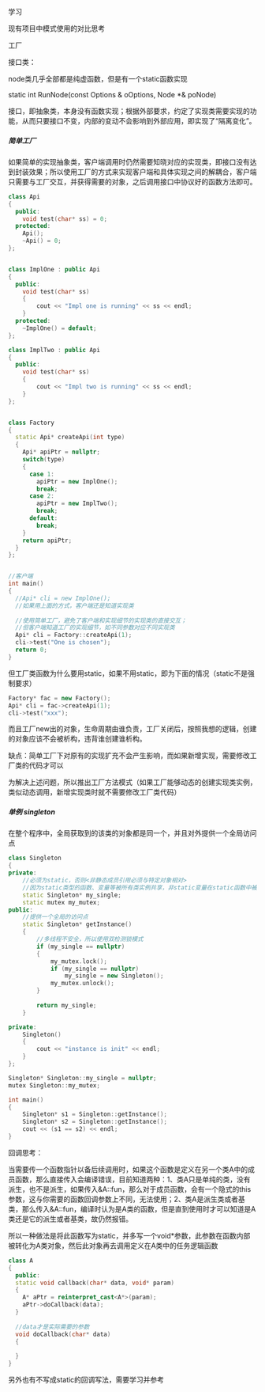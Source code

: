 学习

现有项目中模式使用的对比思考



工厂

接口类：

node类几乎全部都是纯虚函数，但是有一个static函数实现

static int RunNode(const Options & oOptions, Node *& poNode)





接口，即抽象类，本身没有函数实现；根据外部要求，约定了实现类需要实现的功能，从而只要接口不变，内部的变动不会影响到外部应用，即实现了“隔离变化”。

##### 简单工厂

如果简单的实现抽象类，客户端调用时仍然需要知晓对应的实现类，即接口没有达到封装效果；所以使用工厂的方式来实现客户端和具体实现之间的解耦合，客户端只需要与工厂交互，并获得需要的对象，之后调用接口中协议好的函数方法即可。

```C++
class Api
{
  public:
  	void test(char* ss) = 0;
  protected:
  	Api();
  	~Api() = 0;
};


class ImplOne : public Api
{
  public:
  	void test(char* ss)
    {
    	cout << "Impl one is running" << ss << endl;
    }
  protected:
  	~ImplOne() = default;  
};

class ImplTwo : public Api
{
  public:
  	void test(char* ss)
    {
    	cout << "Impl two is running" << ss << endl;
    }
};


class Factory
{
  static Api* createApi(int type)
  {
    Api* apiPtr = nullptr;
    switch(type)
    {
      case 1:
        apiPtr = new ImplOne();
        break;
      case 2:
        apiPtr = new ImplTwo();
        break;
      default:
        break;
    }
    return apiPtr;
  }
};


//客户端
int main()
{
  //Api* cli = new ImplOne();
  //如果用上面的方式，客户端还是知道实现类
  
  //使用简单工厂，避免了客户端和实现细节的实现类的直接交互；
  //但客户端知道工厂的实现细节，如不同参数对应不同实现类
  Api* cli = Factory::createApi(1);
  cli->test("One is chosen");
  return 0;
}
```

但工厂类函数为什么要用static，如果不用static，即为下面的情况（static不是强制要求）

```C++
Factory* fac = new Factory();
Api* cli = fac->createApi(1);
cli->test("xxx");
```

而且工厂new出的对象，生命周期由谁负责，工厂关闭后，按照我想的逻辑，创建的对象应该不会被析构，违背谁创建谁析构。

缺点：简单工厂下对原有的实现扩充不会产生影响，而如果新增实现，需要修改工厂类的代码才可以



为解决上述问题，所以推出工厂方法模式（如果工厂能够动态的创建实现类实例，类似动态调用，新增实现类时就不需要修改工厂类代码）





##### 单例 singleton

在整个程序中，全局获取到的该类的对象都是同一个，并且对外提供一个全局访问点

```C++
class Singleton
{
private:
    //必须为static，否则<非静态成员引用必须与特定对象相对>
    //因为static类型的函数、变量等被所有类实例共享，非static变量在static函数中被使用，需要指明是哪个对象的变量
    static Singleton* my_single;
    static mutex my_mutex;
public:
    //提供一个全局的访问点
    static Singleton* getInstance()
    {
        //多线程不安全，所以使用双检测锁模式
        if (my_single == nullptr)
        {
            my_mutex.lock();
            if (my_single == nullptr)
                my_single = new Singleton();
            my_mutex.unlock();
        }
    
        return my_single;
    }

private:
    Singleton()
    {
        cout << "instance is init" << endl;
    }
};

Singleton* Singleton::my_single = nullptr;
mutex Singleton::my_mutex;

int main()
{
    Singleton* s1 = Singleton::getInstance();
    Singleton* s2 = Singleton::getInstance();
    cout << (s1 == s2) << endl;
}
```



回调思考：

当需要传一个函数指针以备后续调用时，如果这个函数是定义在另一个类A中的成员函数，那么直接传入会编译错误，目前知道两种：1、类A只是单纯的类，没有派生，也不是派生，如果传入&A::fun，那么对于成员函数，会有一个隐式的this参数，这与你需要的函数回调参数上不同，无法使用；2、类A是派生类或者基类，那么传入&A::fun，编译时认为是A类的函数，但是直到使用时才可以知道是A类还是它的派生或者基类，故仍然报错。

所以一种做法是将此函数写为static，并多写一个void*参数，此参数在函数内部被转化为A类对象，然后此对象再去调用定义在A类中的任务逻辑函数

```C++
class A
{
  public:
  static void callback(char* data, void* param)
  {
    A* aPtr = reinterpret_cast<A*>(param);
    aPtr->doCallback(data);
  }
  
  //data才是实际需要的参数
  void doCallback(char* data)
  {
    
  }
}
```



另外也有不写成static的回调写法，需要学习并参考

